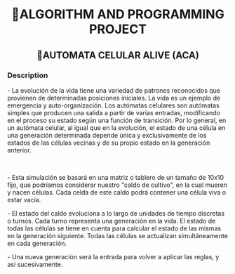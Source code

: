 <h1 align = "center"> 🎈ALGORITHM AND PROGRAMMING PROJECT </h1>
<h2 align = "center"> 🧫AUTOMATA CELULAR ALIVE (ACA) </h2>

<h3>Description</h3>

<p> - La evolución de la vida tiene una variedad de patrones reconocidos que
provienen de determinadas posiciones iniciales. La vida es un ejemplo de
emergencia y auto-organización. Los autómatas celulares son autómatas
simples que producen una salida a partir de varias entradas, modificando en
el proceso su estado según una función de transición. Por lo general, en un
autómata celular, al igual que en la evolución, el estado de una célula en
una generación determinada depende única y exclusivamente de los estados
de las células vecinas y de su propio estado en la generación anterior.</p>
<br>
<p> - Esta simulación se basará en una matriz o
tablero de un tamaño de 10x10 fijo, que
podríamos considerar nuestro "caldo de cultivo",
en la cual mueren y nacen células. Cada celda
de este caldo podrá contener una célula viva o
estar vacía. </p>

<p> - El estado del caldo evoluciona a lo largo de
unidades de tiempo discretas o turnos. Cada
turno representa una generación en la vida. El
estado de todas las células se tiene en cuenta
para calcular el estado de las mismas en la
generación siguiente. Todas las células se
actualizan simultáneamente en cada
generación.</p>

<p> - Una nueva generación será la entrada para volver a aplicar las reglas, y así sucesivamente.</p>
